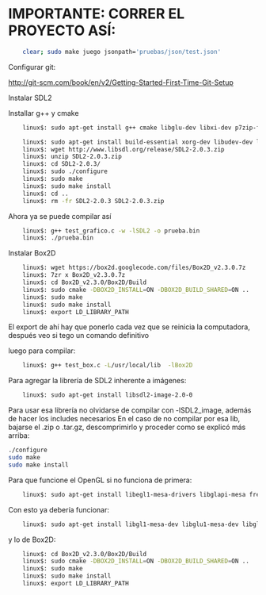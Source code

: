 IMPORTANTE: CORRER EL PROYECTO ASÍ:
==========================================

```bash
	clear; sudo make juego jsonpath='pruebas/json/test.json'
```

Configurar git:

http://git-scm.com/book/en/v2/Getting-Started-First-Time-Git-Setup

Instalar SDL2

Installar g++ y cmake

```bash    
    linux$: sudo apt-get install g++ cmake libglu-dev libxi-dev p7zip-full
```



```bash
    linux$: sudo apt-get install build-essential xorg-dev libudev-dev libts-dev libgl1-mesa-dev libglu1-mesa-dev libasound2-dev libpulse-dev libopenal-dev libogg-dev libvorbis-dev libaudiofile-dev libpng12-dev libfreetype6-dev libusb-dev libdbus-1-dev zlib1g-dev libdirectfb-dev 
    linux$: wget http://www.libsdl.org/release/SDL2-2.0.3.zip
	linux$: unzip SDL2-2.0.3.zip
	linux$: cd SDL2-2.0.3/
	linux$: sudo ./configure 
	linux$: sudo make
	linux$: sudo make install
	linux$: cd ..
	linux$: rm -fr SDL2-2.0.3 SDL2-2.0.3.zip 
```


Ahora ya se puede compilar así

```bash    
	linux$: g++ test_grafico.c -w -lSDL2 -o prueba.bin
	linux$: ./prueba.bin
```


Instalar Box2D

```bash
	linux$: wget https://box2d.googlecode.com/files/Box2D_v2.3.0.7z
	linux$: 7zr x Box2D_v2.3.0.7z 
	linux$: cd Box2D_v2.3.0/Box2D/Build
	linux$: sudo cmake -DBOX2D_INSTALL=ON -DBOX2D_BUILD_SHARED=ON ..
	linux$: sudo make
	linux$: sudo make install
	linux$: export LD_LIBRARY_PATH
```

El export de ahí hay que ponerlo cada vez que se reinicia la computadora, después veo si tego un comando definitivo

luego para compilar:

```bash
	linux$: g++ test_box.c -L/usr/local/lib  -lBox2D
```

Para agregar la librería de SDL2 inherente a imágenes:
```bash
	linux$: sudo apt-get install libsdl2-image-2.0-0
```
Para usar esa librería no olvidarse de compilar con -lSDL2_image, además de hacer los includes necesarios
En el caso de no compilar por esa lib, bajarse el .zip o .tar.gz, descomprimirlo y proceder como se explicó más arriba:
```bash
./configure
sudo make
sudo make install
```

Para que funcione el OpenGL si no funciona de primera:
```bash
	linux$: sudo apt-get install libegl1-mesa-drivers libglapi-mesa freeglut3 freeglut3-dbg
```
Con esto ya debería funcionar:
```bash
	linux$: sudo apt-get install libgl1-mesa-dev libglu1-mesa-dev libglu-dev
```
y lo de Box2D:
```bash
	linux$: cd Box2D_v2.3.0/Box2D/Build
	linux$: sudo cmake -DBOX2D_INSTALL=ON -DBOX2D_BUILD_SHARED=ON ..
	linux$: sudo make
	linux$: sudo make install
	linux$: export LD_LIBRARY_PATH
```
